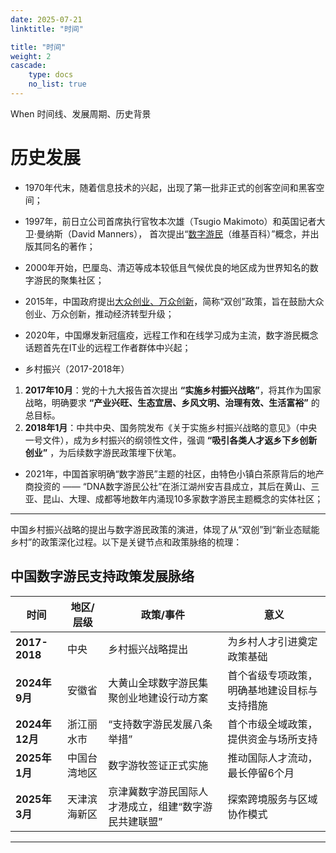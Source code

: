 ```yaml
---
date: 2025-07-21
linktitle: "时间"

title: "时间"
weight: 2
cascade:
    type: docs
    no_list: true
---
```



When 时间线、发展周期、历史背景  


# 历史发展

- 1970年代末，随着信息技术的兴起，出现了第一批非正式的创客空间和黑客空间；

- 1997年，前日立公司首席执行官牧本次雄（Tsugio Makimoto）和英国记者大卫·曼纳斯（David Manners），
首次提出“[数字游民](https://zh.wikipedia.org/wiki/数字游民)（维基百科）”概念，并出版其同名的著作；

- 2000年开始，巴厘岛、清迈等成本较低且气候优良的地区成为世界知名的数字游民的聚集社区；

- 2015年，中国政府提出[大众创业、万众创新](https://zh.wikipedia.org/zh-hans/大众创业、万众创新)，简称“双创”政策，旨在鼓励大众创业、万众创新，推动经济转型升级；

- 2020年，中国爆发新冠瘟疫，远程工作和在线学习成为主流，数字游民概念话题首先在IT业的远程工作者群体中兴起；

- 乡村振兴（2017-2018年）
1. **2017年10月**：党的十九大报告首次提出 **“实施乡村振兴战略”**，将其作为国家战略，明确要求 **“产业兴旺、生态宜居、乡风文明、治理有效、生活富裕”** 的总目标。
2. **2018年1月**：中共中央、国务院发布《关于实施乡村振兴战略的意见》（中央一号文件），成为乡村振兴的纲领性文件，强调 **“吸引各类人才返乡下乡创新创业”** ，为后续数字游民政策埋下伏笔。

- 2021年，中国首家明确“数字游民”主题的社区，由特色小镇白茶原背后的地产商投资的 —— “DNA数字游民公社”在浙江湖州安吉县成立，其后在黄山、三亚、昆山、大理、成都等地数年内涌现10多家数字游民主题概念的实体社区；

---

中国乡村振兴战略的提出与数字游民政策的演进，体现了从“双创”到“新业态赋能乡村”的政策深化过程。以下是关键节点和政策脉络的梳理：

## 中国数字游民支持政策发展脉络
| **时间** | **地区/层级** | **政策/事件** | **意义** |
|---------|----------|------------|------------|
| **2017-2018**  | 中央  | 乡村振兴战略提出| 为乡村人才引进奠定政策基础 |
| **2024年9月**  | 安徽省 | 大黄山全球数字游民集聚创业地建设行动方案 | 首个省级专项政策，明确基地建设目标与支持措施 |
| **2024年12月** | 浙江丽水市  | “支持数字游民发展八条举措” | 首个市级全域政策，提供资金与场所支持 |
| **2025年1月**  | 中国台湾地区 | 数字游牧签证正式实施 | 推动国际人才流动，最长停留6个月 |
| **2025年3月**  | 天津滨海新区 | 京津冀数字游民国际人才港成立，组建“数字游民共建联盟” | 探索跨境服务与区域协作模式  |

---
